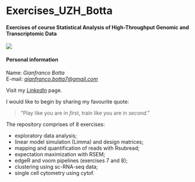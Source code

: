 # Exercises_UZH_Botta
#### Exercises of course Statistical Analysis of High-Throughput Genomic and Transcriptomic Data

![](https://github.com/GianfrancoBotta/diGitalexit/blob/main/UZH_bioinfo.jpg)

#### Personal information  
Name: *Gianfranco Botta*  
E-mail: *gianfranco.botta7@gmail.com*  

Visit my [_LinkedIn_](https://www.linkedin.com/in/gianfrancobotta/) page.

I would like to begin by sharing my favourite quote:
> "Play like you are in _first_, train like you are in _second_."

The repository comprises of 8 exercises:
* exploratory data analysis;
* linear model simulation (Limma) and design matrices;
* mapping and quantification of reads with Rsubread;
* expectation maximization with RSEM;
* edgeR and voom pipelines (exercises 7 and 8);
* clustering using sc-RNA-seq data;
* single cell cytometry using cytof.
